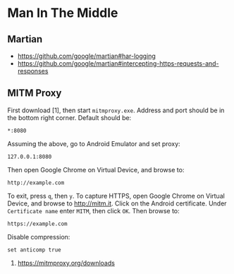 # Man In The Middle

## Martian

- https://github.com/google/martian#har-logging
- https://github.com/google/martian#intercepting-https-requests-and-responses

## MITM Proxy

First download [1], then start `mitmproxy.exe`. Address and port should be in
the bottom right corner. Default should be:

~~~
*:8080
~~~

Assuming the above, go to Android Emulator and set proxy:

~~~
127.0.0.1:8080
~~~

Then open Google Chrome on Virtual Device, and browse to:

~~~
http://example.com
~~~

To exit, press `q`, then `y`. To capture HTTPS, open Google Chrome on Virtual
Device, and browse to <http://mitm.it>. Click on the Android certificate. Under
`Certificate name` enter `MITM`, then click `OK`. Then browse to:

~~~
https://example.com
~~~

Disable compression:

~~~
set anticomp true
~~~

1. https://mitmproxy.org/downloads
